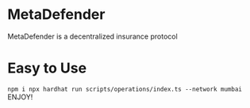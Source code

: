 # MetaDefender

MetaDefender is a decentralized insurance protocol

# Easy to Use
``
npm i
npx hardhat run scripts/operations/index.ts --network mumbai
``
ENJOY!
